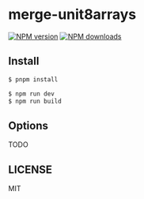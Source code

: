 # merge-unit8arrays

[![NPM version](https://img.shields.io/npm/v/merge-unit8arrays.svg?style=flat)](https://npmjs.org/package/merge-unit8arrays)
[![NPM downloads](http://img.shields.io/npm/dm/merge-unit8arrays.svg?style=flat)](https://npmjs.org/package/merge-unit8arrays)

## Install

```bash
$ pnpm install
```

```bash
$ npm run dev
$ npm run build
```

## Options

TODO

## LICENSE

MIT
